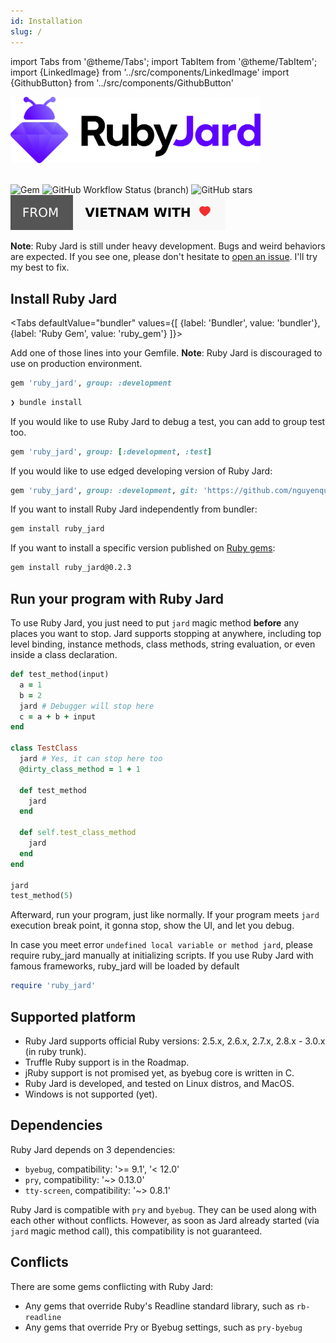 ```yaml
---
id: Installation
slug: /
---
```


import Tabs from '@theme/Tabs';
import TabItem from '@theme/TabItem';
import {LinkedImage} from '../src/components/LinkedImage'
import {GithubButton} from '../src/components/GithubButton'

<img src="/img/logo/logo-full.png" width="400"/>
<br/><br/>

![Gem](https://img.shields.io/gem/v/ruby_jard?label=Latest%20version&style=for-the-badge) ![GitHub Workflow Status (branch)](https://img.shields.io/github/workflow/status/nguyenquangminh0711/ruby_jard/Rspec/master?label=Build&style=for-the-badge) ![GitHub stars](https://img.shields.io/github/stars/nguyenquangminh0711/ruby_jard?style=for-the-badge) [![From Vietnam with <3](https://raw.githubusercontent.com/webuild-community/badge/master/svg/love-modern.svg)](https://webuild.community)

**Note**: Ruby Jard is still under heavy development. Bugs and weird behaviors are expected. If you see one, please don't hesitate to [open an issue](https://github.com/nguyenquangminh0711/ruby_jard/issues). I'll try my best to fix.

## Install Ruby Jard

<Tabs
  defaultValue="bundler"
  values={[
    {label: 'Bundler', value: 'bundler'},
    {label: 'Ruby Gem', value: 'ruby_gem'}
  ]}>
  <TabItem value="bundler">

  Add one of those lines into your Gemfile. **Note**: Ruby Jard is discouraged to use on production environment.

  ```ruby
  gem 'ruby_jard', group: :development
  ```

  ```bash
  ❯ bundle install
  ```

  If you would like to use Ruby Jard to debug a test, you can add to group test too.


  ```ruby
  gem 'ruby_jard', group: [:development, :test]
  ```

  If you would like to use edged developing version of Ruby Jard:

  ```ruby
  gem 'ruby_jard', group: :development, git: 'https://github.com/nguyenquangminh0711/ruby_jard'
  ```

  </TabItem>

  <TabItem value="ruby_gem">

  If you want to install Ruby Jard independently from bundler:

  ```bash
  gem install ruby_jard
  ```

  If you want to install a specific version published on [Ruby gems](https://rubygems.org/gems/ruby_jard):

  ```bash
  gem install ruby_jard@0.2.3
  ```

  </TabItem>
</Tabs>

## Run your program with Ruby Jard

<LinkedImage link="/img/getting_started/how-to-use.gif" alt="How to run your program with Ruby Jard"/>

To use Ruby Jard, you just need to put `jard` magic method **before** any places you want to stop. Jard supports stopping at anywhere, including top level binding, instance methods, class methods, string evaluation, or even inside a class declaration.

```ruby
def test_method(input)
  a = 1
  b = 2
  jard # Debugger will stop here
  c = a + b + input
end

class TestClass
  jard # Yes, it can stop here too
  @dirty_class_method = 1 + 1

  def test_method
    jard
  end

  def self.test_class_method
    jard
  end
end

jard
test_method(5)
```

Afterward, run your program, just like normally. If your program meets `jard` execution break point, it gonna stop, show the UI, and let you debug.

In case you meet error `undefined local variable or method jard`, please require ruby_jard manually at initializing scripts. If you use Ruby Jard with famous frameworks, ruby_jard will be loaded by default

```ruby
require 'ruby_jard'
```

## Supported platform

- Ruby Jard supports official Ruby versions: 2.5.x, 2.6.x, 2.7.x, 2.8.x - 3.0.x (in ruby trunk).
- Truffle Ruby support is in the Roadmap.
- jRuby support is not promised yet, as byebug core is written in C.
- Ruby Jard is developed, and tested on Linux distros, and MacOS.
- Windows is not supported (yet).

## Dependencies

Ruby Jard depends on 3 dependencies:
- `byebug`, compatibility: '>= 9.1', '< 12.0'
- `pry`, compatibility: '~> 0.13.0'
- `tty-screen`, compatibility: '~> 0.8.1'

Ruby Jard is compatible with `pry` and `byebug`. They can be used along with each other without conflicts. However, as soon as Jard already started (via `jard` magic method call), this compatibility is not guaranteed.

## Conflicts

There are some gems conflicting with Ruby Jard:
- Any gems that override Ruby's Readline standard library, such as `rb-readline`
- Any gems that override Pry or Byebug settings, such as `pry-byebug`
